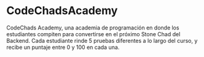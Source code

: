 # CodeChadsAcademy
CodeChads Academy, una academia de programación en donde los estudiantes compiten para convertirse en el próximo Stone Chad del Backend. Cada estudiante rinde 5 pruebas diferentes a lo largo del curso, y recibe un puntaje entre 0 y 100 en cada una.

